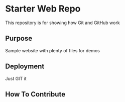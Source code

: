 # Starter Web Repo

This repository is for showing how Git and GitHub work

## Purpose

Sample website with plenty of files for demos

## Deployment

Just GIT it

## How To Contribute